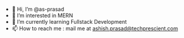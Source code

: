 - 👋 Hi, I’m @as-prasad
- 👀 I’m interested in MERN
- 🌱 I’m currently learning Fullstack Development
- 📫 How to reach me : mail me at ashish.prasad@techprescient.com

<!---
as-prasad/as-prasad is a ✨ special ✨ repository because its `README.md` (this file) appears on your GitHub profile.
You can click the Preview link to take a look at your changes.
--->
